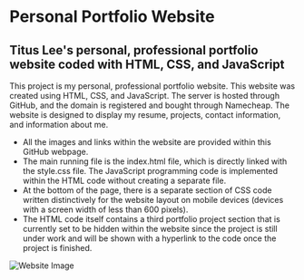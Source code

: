 # Personal Portfolio Website

## Titus Lee's personal, professional portfolio website coded with HTML, CSS, and JavaScript

This project is my personal, professional portfolio website. This website was created using HTML, CSS, and JavaScript. The server is hosted through GitHub, and the domain is registered and bought through Namecheap. The website is designed to display my resume, projects, contact information, and information about me.

  * All the images and links within the website are provided within this GitHub webpage.
  * The main running file is the index.html file, which is directly linked with the style.css file. The JavaScript programming code is implemented within the HTML code without creating a separate file.
  * At the bottom of the page, there is a separate section of CSS code written distinctively for the website layout on mobile devices (devices with a screen width of less than 600 pixels).
  * The HTML code itself contains a third portfolio project section that is currently set to be hidden within the website since the project is still under work and will be shown with a hyperlink to the code once the project is finished.

<img src="https://titushyunkyu.com/website%20portfolio.png" alt = "Website Image">
